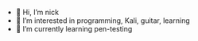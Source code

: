 - 👋 Hi, I’m nick
- 👀 I’m interested in programming, Kali, guitar, learning
- 🌱 I’m currently learning pen-testing

<!---
nx-github/nx-github is a ✨ special ✨ repository because its `README.md` (this file) appears on your GitHub profile.
You can click the Preview link to take a look at your changes.
--->

